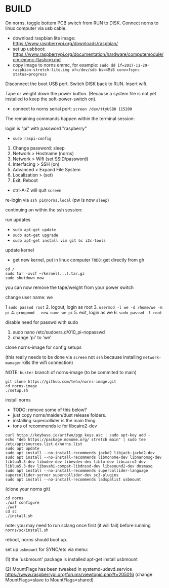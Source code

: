 # BUILD

On norns, toggle bottom PCB switch from RUN to DISK. Connect norns to linux computer via usb cable.

* download raspbian lite image: https://www.raspberrypi.org/downloads/raspbian/
* set up usbboot: https://www.raspberrypi.org/documentation/hardware/computemodule/cm-emmc-flashing.md
* copy image to norns emmc, for example: `sudo dd if=2017-11-29-raspbian-stretch-lite.img of=/dev/sdb bs=4MiB conv=fsync status=progress`

Disconnect the boot USB port. Switch DISK back to RUN. Insert wifi.

Tape or weight down the power button. (Because a system file is not yet installed to keep the soft-power-switch on).

* connect to norns serial port: `screen /dev/ttyUSB0 115200`

The remaining commands happen within the terminal session:

login is "pi" with password "raspberry"

* `sudo raspi-config`

1. Change password: sleep
2. Network > Hostname (norns)
3. Network > Wifi (set SSID/password)
4. Interfacing > SSH (on)
5. Advanced > Expand File System
6. Localization > (set)
7. Exit, Reboot

- ctrl-A-Z will quit `screen`

re-login via `ssh pi@norns.local` (pw is now `sleep`)

continuing on within the ssh session:

run updates

* `sudo apt-get update`
* `sudo apt-get upgrade`
* `sudo apt-get install vim git bc i2c-tools`

update kernel

* get new kernel, put in linux computer `TODO`: get directly from gh

```
cd /
sudo tar -xvzf ~/kernel(...).tar.gz
sudo shutdown now
```

you can now remove the tape/weight from your power switch

change user name: we

1  `sudo passwd root`
2. logout, login as root
3. `usermod -l we -d /home/we -m pi`
4. `groupmod --new-name we pi`
5. exit, login as we
6. `sudo passwd -l root`

disable need for passwd with sudo

1. sudo nano /etc/sudoers.d/010_pi-nopasswd
2. change 'pi' to 'we'


clone norns-image for config setups

(this really needs to be done via `screen` not `ssh` because installing `network-manager` kills the wifi connection)

NOTE: `buster` branch of norns-image (to be commited to main)
```
git clone https://github.com/tehn/norns-image.git 
cd norns-image
./setup.sh
```

install norns 

- TODO: remove some of this below?
- just copy norns/maiden/dust release folders.
- installing supercollider is the main thing.
- tons of recommends ie for libcairo2-dev

```
curl https://keybase.io/artfwo/pgp_keys.asc | sudo apt-key add -
echo "deb https://package.monome.org/ stretch main" | sudo tee /etc/apt/sources.list.d/norns.list
sudo apt update
sudo apt install --no-install-recommends jackd2 libjack-jackd2-dev
sudo apt install --no-install-recommends libmonome-dev libnanomsg-dev liblua5.3-dev libudev-dev libevdev-dev liblo-dev libcairo2-dev liblua5.3-dev libavahi-compat-libdnssd-dev libasound2-dev dnsmasq
sudo apt install --no-install-recommends supercollider-language supercollider-server supercollider-dev sc3-plugins
sudo apt install --no-install-recommends ladspalist usbmount
```

(clone your norns git)

```
cd norns
./waf configure
./waf
cd sc
./install.sh
``` 

note: you may need to run sclang once first (it will fail) before running `norns/sc/install.sh`

reboot, norns should boot up.


set up `usbmount` for SYNC/etc via menu:

   (1) the 'usbmount' package is installed
       apt-get install usbmount

   (2) MountFlags has been tweaked in systemd-udevd.service
       https://www.raspberrypi.org/forums/viewtopic.php?t=205016
       (change MountFlags=slave to MountFlags=shared)
